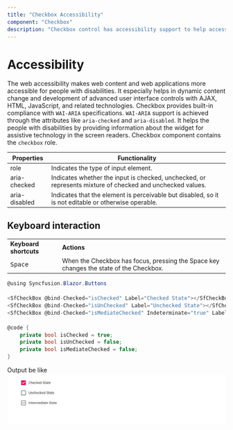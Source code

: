 ```yaml
---
title: "Checkbox Accessibility"
component: "Checkbox"
description: "Checkbox control has accessibility support to help access the features via keyboard, on-screen readers, or other assistive technology devices."
---
```


# Accessibility

The web accessibility makes web content and web applications more accessible for people with disabilities. It especially helps in dynamic content change and development of advanced user interface controls with AJAX, HTML, JavaScript, and related technologies.
Checkbox provides built-in compliance with `WAI-ARIA` specifications. `WAI-ARIA` support is achieved through the attributes like `aria-checked` and `aria-disabled`. It helps the people with disabilities by providing information about the widget for assistive
technology in the screen readers. Checkbox component contains the `checkbox` role.

| Properties | Functionality |
| ------------ | ----------------------- |
| role | Indicates the type of input element. |
| aria-checked | Indicates whether the input is checked, unchecked, or represents mixture of checked and unchecked values. |
| aria-disabled | Indicates that the element is perceivable but disabled, so it is not editable or otherwise operable. |

## Keyboard interaction

<!-- markdownlint-disable MD033 -->
<table>
<tr>
<td>
<b>Keyboard shortcuts</b></td><td>
<b>Actions</b></td></tr>
<tr>
<td>
<kbd>Space</kbd></td><td>
When the Checkbox has focus, pressing the Space key changes the state of the Checkbox.</td></tr>
</table>

```csharp
@using Syncfusion.Blazor.Buttons

<SfCheckBox @bind-Checked="isChecked" Label="Checked State"></SfCheckBox><br />
<SfCheckBox @bind-Checked="isUnChecked" Label="Unchecked State"></SfCheckBox><br />
<SfCheckBox @bind-Checked="isMediateChecked" Indeterminate="true" Label="Intermediate State"></SfCheckBox>

@code {
    private bool isChecked = true;
    private bool isUnChecked = false;
    private bool isMediateChecked = false;
}

```

Output be like
![ProgressButton Sample](./images/cb-accessibility.png)
